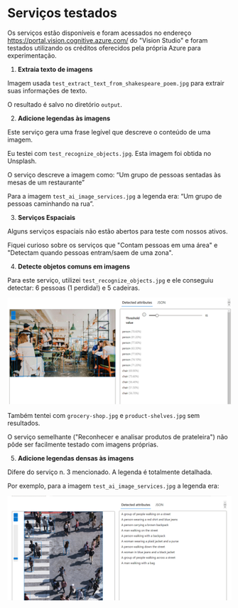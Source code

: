 # Serviços testados

Os serviços estão disponíveis e foram acessados no endereço https://portal.vision.cognitive.azure.com/ do "Vision Studio" e foram testados utilizando os créditos oferecidos pela própria Azure para experimentação.

1. **Extraia texto de imagens**

Imagem usada `test_extract_text_from_shakespeare_poem.jpg` para extrair suas informações de texto.

O resultado é salvo no diretório `output`.

2. **Adicione legendas às imagens**

Este serviço gera uma frase legível que descreve o conteúdo de uma imagem.

Eu testei com `test_recognize_objects.jpg`. Esta imagem foi obtida no Unsplash.

O serviço descreve a imagem como: “Um grupo de pessoas sentadas às mesas de um restaurante”

Para a imagem `test_ai_image_services.jpg` a legenda era: “Um grupo de pessoas caminhando na rua”.

3. **Serviços Espaciais**

Alguns serviços espaciais não estão abertos para teste com nossos ativos.

Fiquei curioso sobre os serviços que "Contam pessoas em uma área" e "Detectam quando pessoas entram/saem de uma zona".

4. **Detecte objetos comuns em imagens**

Para este serviço, utilizei `test_recognize_objects.jpg` e ele conseguiu detectar: ​​6 pessoas (1 perdida!) e 5 cadeiras.

![Print of detect objects service](outputs/print-detect-objects.png)

Também tentei com `grocery-shop.jpg` e `product-shelves.jpg` sem resultados.

O serviço semelhante ("Reconhecer e analisar produtos de prateleira") não pôde ser facilmente testado com imagens próprias.

5. **Adicione legendas densas às imagens**

Difere do serviço n. 3 mencionado. A legenda é totalmente detalhada.

Por exemplo, para a imagem `test_ai_image_services.jpg` a legenda era:

![Print of caption image](outputs/print-2-caption-image.png)
